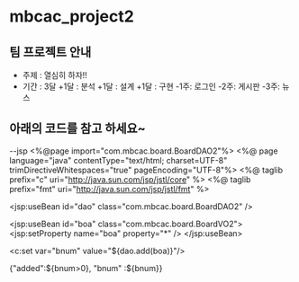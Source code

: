 # mbcac_project2
## 팀 프로젝트 안내
* 주제 : 열심히 하자!!
* 기간 : 3달
   +1달 : 분석
   +1달 : 설계
   +1달 : 구현
      -1주: 로그인
      -2주: 게시판
      -3주: 뉴스
## 아래의 코드를 참고 하세요~
--jsp
<%@page import="com.mbcac.board.BoardDAO2"%>
<%@ page language="java" contentType="text/html; charset=UTF-8" 
	trimDirectiveWhitespaces="true"
    pageEncoding="UTF-8"%>
<%@ taglib prefix="c" uri="http://java.sun.com/jsp/jstl/core" %>
<%@ taglib prefix="fmt" uri="http://java.sun.com/jsp/jstl/fmt" %>

<jsp:useBean id="dao" class="com.mbcac.board.BoardDAO2" />

<jsp:useBean id="boa" class="com.mbcac.board.BoardVO2">
	<jsp:setProperty name="boa" property="*" />
</jsp:useBean>

<c:set var="bnum" value="${dao.add(boa)}"/>

{"added":${bnum>0}, "bnum" :${bnum}}
